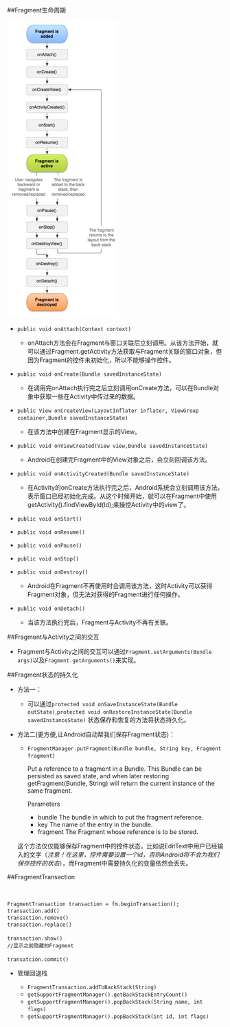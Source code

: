 ##Fragment生命周期




![](img/fragment_life_cycle.png)

* `public void onAttach(Context context)`
  
	* onAttach方法会在Fragment与窗口关联后立刻调用。从该方法开始，就可以通过Fragment.getActivity方法获取与Fragment关联的窗口对象，但因为Fragment的控件未初始化，所以不能够操作控件。  


* `public void onCreate(Bundle savedInstanceState)`
	
	* 在调用完onAttach执行完之后立刻调用onCreate方法，可以在Bundle对象中获取一些在Activity中传过来的数据。

* `public View onCreateView(LayoutInflater inflater, ViewGroup container,Bundle savedInstanceState)`

	* 在该方法中创建在Fragment显示的View。
	

* `public void onViewCreated(View view,Bundle savedInstanceState)`

	* Android在创建完Fragment中的View对象之后，会立刻回调该方法。

* `public void onActivityCreated(Bundle savedInstanceState)`

	* 在Activity的onCreate方法执行完之后，Android系统会立刻调用该方法，表示窗口已经初始化完成。从这个时候开始，就可以在Fragment中使用getActivity().findViewById(Id);来操控Activity中的view了。
	

* `public void onStart()`


* `public void onResume()`




* `public void onPause()`
	

* `public void onStop()`




* `public void onDestroy()`
	
	* Android在Fragment不再使用时会调用该方法，这时Activity可以获得Fragment对象，但无法对获得的Fragment进行任何操作。



* `public void onDetach()`
	
	* 当该方法执行完后，Fragment与Activity不再有关联。

##Fragment与Activity之间的交互

* Fragment与Activity之间的交互可以通过`Fragment.setArguments(Bundle args)`以及`Fragment.getArguments()`来实现。



##Fragment状态的持久化



* 方法一：

	* 可以通过`protected void onSaveInstanceState(Bundle outState)`,`protected void onRestoreInstanceState(Bundle savedInstanceState)` 状态保存和恢复的方法将状态持久化。

* 方法二(更方便,让Android自动帮我们保存Fragment状态)：

	* `FragmentManager.putFragment(Bundle bundle, String key, Fragment fragment)`


		Put a reference to a fragment in a Bundle. This Bundle can be persisted as saved state, and when later restoring getFragment(Bundle, String) will return the current instance of the same fragment.

		Parameters
		- bundle	The bundle in which to put the fragment reference.
		- key	The name of the entry in the bundle.
		- fragment	The Fragment whose reference is to be stored.

	这个方法仅仅能够保存Fragment中的控件状态，比如说EditText中用户已经输入的文字（*注意！在这里，控件需要设置一个id，否则Android将不会为我们保存控件的状态*），而Fragment中需要持久化的变量依然会丢失。

##FragmentTransaction


```
	
	
FragmentTransaction transaction = fm.beginTransaction();
transaction.add()
transaction.remove()
transaction.replace()

transaction.show()
//显示之前隐藏的Fragment

transatcion.commit()

```
	


* 管理回退栈
	
	* ``FragmentTransaction.addToBackStack(String)``
	* ``getSupportFragmentManager().getBackStackEntryCount()``
	* ``getSupportFragmentManager().popBackStack(String name, int flags)``
	* ``getSupportFragmentManager().popBackStack(int id, int flags)``